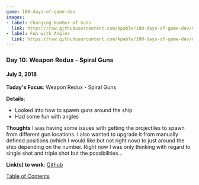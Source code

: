 ```yaml
---
game: 100-days-of-game-dev
images: 
- label: Changing Number of Guns
  link: https://raw.githubusercontent.com/kpable/100-days-of-game-dev/master/images/day10-spiral-guns/gun-spawning.gif
- label: Fun with Angles
  link: https://raw.githubusercontent.com/kpable/100-days-of-game-dev/master/images/day10-spiral-guns/angle-code.gif
---
```


<a name="day-10"></a>
### Day 10: Weapon Redux - Spiral Guns
#### July 3, 2018 

**Today's Focus**: Weapon Redux - Spiral Guns

**Details**:
  - Looked into how to spawn guns around the ship
  - Had some fun with angles

**Thoughts** 
I was having some issues with getting the projectiles to spawn from different gun locations. I also wanted to upgrade it from manually defined positions (which I would like but not right now) to just around the ship depending on the number. Right now I was only thinking with regard to single shot and triple shot but the possibilities... 

<!-- 
**Examples**: 

#### Changing Number of Guns
![Spiral Gun Spawning](https://raw.githubusercontent.com/kpable/100-days-of-game-dev/master/images/day10-spiral-guns/gun-spawning.gif)  

#### Fun with Angles
![Spiral Gun Spawning Code](https://raw.githubusercontent.com/kpable/100-days-of-game-dev/master/images/day10-spiral-guns/angle-code.gif)  
 -->

**Link(s) to work**: [Github](https://github.com/Kpable/Kpable-Labs/tree/misc/develop/Assets/Misc/Shmup%20Weapons)

[Table of Contents](#toc)
